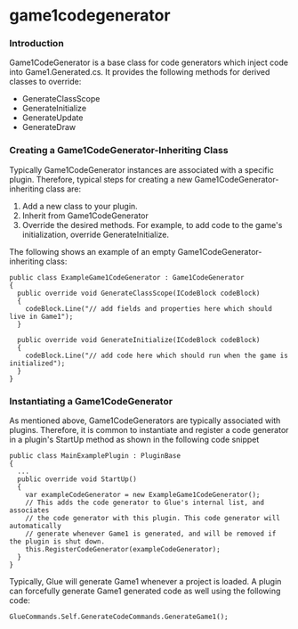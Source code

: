 # game1codegenerator

### Introduction

Game1CodeGenerator is a base class for code generators which inject code into Game1.Generated.cs. It provides the following methods for derived classes to override:

* GenerateClassScope
* GenerateInitialize
* GenerateUpdate
* GenerateDraw

### Creating a Game1CodeGenerator-Inheriting Class

Typically Game1CodeGenerator instances are associated with a specific plugin. Therefore, typical steps for creating a new Game1CodeGenerator-inheriting class are:

1. Add a new class to your plugin.
2. Inherit from Game1CodeGenerator
3. Override the desired methods. For example, to add code to the game's initialization, override GenerateInitialize.

The following shows an example of an empty Game1CodeGenerator-inheriting class:

```
public class ExampleGame1CodeGenerator : Game1CodeGenerator
{
  public override void GenerateClassScope(ICodeBlock codeBlock)
  {
    codeBlock.Line("// add fields and properties here which should live in Game1");
  }

  public override void GenerateInitialize(ICodeBlock codeBlock)
  {
    codeBlock.Line("// add code here which should run when the game is initialized");
  }
}
```

### Instantiating a Game1CodeGenerator

As mentioned above, Game1CodeGenerators are typically associated with plugins. Therefore, it is common to instantiate and register a code generator in a plugin's StartUp method as shown in the following code snippet

```
public class MainExamplePlugin : PluginBase
{
  ...
  public override void StartUp()
  {
    var exampleCodeGenerator = new ExampleGame1CodeGenerator();
    // This adds the code generator to Glue's internal list, and associates
    // the code generator with this plugin. This code generator will automatically
    // generate whenever Game1 is generated, and will be removed if the plugin is shut down.
    this.RegisterCodeGenerator(exampleCodeGenerator);
  }
}
```

Typically, Glue will generate Game1 whenever a project is loaded. A plugin can forcefully generate Game1 generated code as well using the following code:

```
GlueCommands.Self.GenerateCodeCommands.GenerateGame1();
```
